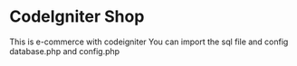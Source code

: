 # CodeIgniter Shop
This is e-commerce with codeigniter 
You can import the sql file and config database.php and config.php
